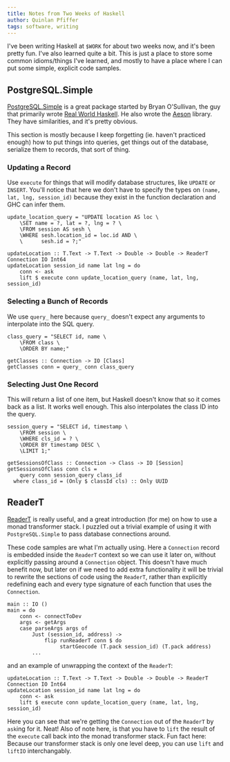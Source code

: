 ```yaml
---
title: Notes from Two Weeks of Haskell
author: Quinlan Pfiffer
tags: software, writing
---
```


I've been writing Haskell at `$WORK` for about two weeks now, and it's been
pretty fun. I've also learned quite a bit. This is just a place to store some
common idioms/things I've learned, and mostly to have a place where I can put
some simple, explicit code samples.

## PostgreSQL.Simple

[PostgreSQL.Simple](https://hackage.haskell.org/package/postgresql-simple) is a great package started by Bryan O'Sullivan,
the guy that primarily wrote [Real World Haskell](http://book.realworldhaskell.org/read/). He also wrote the [Aeson](http://hackage.haskell.org/package/aeson)
library. They have similarities, and it's pretty obvious.

This section is mostly because I keep forgetting (ie. haven't practiced enough)
how to put things into queries, get things out of the database, serialize them
to records, that sort of thing.

### Updating a Record

Use `execute` for things that will modify database structures, like `UPDATE` or
`INSERT`. You'll notice that here we don't have to specify the types on `(name,
lat, lng, session_id)` because they exist in the function declaration and GHC
can infer them.

```
update_location_query = "UPDATE location AS loc \
    \SET name = ?, lat = ?, lng = ? \
    \FROM session AS sesh \
    \WHERE sesh.location_id = loc.id AND \
    \      sesh.id = ?;"

updateLocation :: T.Text -> T.Text -> Double -> Double -> ReaderT Connection IO Int64
updateLocation session_id name lat lng = do
    conn <- ask
    lift $ execute conn update_location_query (name, lat, lng, session_id)
```

### Selecting a Bunch of Records

We use `query_` here because `query_` doesn't expect any arguments to
interpolate into the SQL query.

```
class_query = "SELECT id, name \
    \FROM class \
    \ORDER BY name;"

getClasses :: Connection -> IO [Class]
getClasses conn = query_ conn class_query
```

### Selecting Just One Record

This will return a list of one item, but Haskell doesn't know that so it comes
back as a list. It works well enough. This also interpolates the class ID into
the query.

```
session_query = "SELECT id, timestamp \
    \FROM session \
    \WHERE cls_id = ? \
    \ORDER BY timestamp DESC \
    \LIMIT 1;"

getSessionsOfClass :: Connection -> Class -> IO [Session]
getSessionsOfClass conn cls =
    query conn session_query class_id
  where class_id = (Only $ classId cls) :: Only UUID
```

## ReaderT

[ReaderT](https://hackage.haskell.org/package/transformers-0.5.5.0/docs/Control-Monad-Trans-Reader.html#t:ReaderT) is
really useful, and a great introduction (for me) on how to use a monad
transformer stack. I puzzled out a trivial example of using it with
`PostgreSQL.Simple` to pass database connections around.

These code samples are what I'm actually using. Here a `Connection` record is
embedded inside the `ReaderT` context so we can use it later on, without
explicitly passing around a `Connection` object. This doesn't have much benefit
now, but later on if we need to add extra functionality it will be trivial to
rewrite the sections of code using the `ReaderT`, rather than explicitly
redefining each and every type signature of each function that uses the
`Connection`.

```
main :: IO ()
main = do
    conn <- connectToDev
    args <- getArgs
    case parseArgs args of
        Just (session_id, address) ->
            flip runReaderT conn $ do
                 startGeocode (T.pack session_id) (T.pack address)
        ...
```

and an example of unwrapping the context of the `ReaderT`:

```
updateLocation :: T.Text -> T.Text -> Double -> Double -> ReaderT Connection IO Int64
updateLocation session_id name lat lng = do
    conn <- ask
    lift $ execute conn update_location_query (name, lat, lng, session_id)
```

Here you can see that we're getting the `Connection` out of the `ReaderT` by
`ask`ing for it. Neat! Also of note here, is that you have to `lift` the result
of the `execute` call back into the monad transformer stack. Fun fact here:
Because our transformer stack is only one level deep, you can use `lift` and
`liftIO` interchangably.
